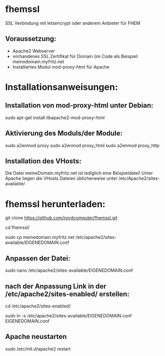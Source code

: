 # fhemssl
SSL Verbindung mit letsencrypt oder anderem Anbieter für FHEM


## Voraussetzung: 
- Apache2 Webserver
- vorhandenes SSL Zertifikat für Domain (im Code als Beispiel: meinedomain.myfritz.net 
- Installiertes Modul mod-proxy-html für Apache

# Installationsanweisungen: 

## Installation von mod-proxy-html unter Debian:
sudo apt-get install libapache2-mod-proxy-html

## Aktivierung des Moduls/der Module:
sudo a2enmod proxy
sudo a2enmod proxy_html
sudo a2enmod proxy_http

## Installation des VHosts:
Die Datei meineDomain.myfritz.net ist lediglich eine Beispieldatei!
Unter Apache liegen die VHosts Dateien üblicherweise unter /etc/Apache2/sites-available/

# fhemssl herunterladen: 
git clone https://github.com/nordcomputer/fhemssl.git

cd fhemssl/

sudo cp meinedomain.myfritz.net /etc/apache2/sites-available/EIGENEDOMAIN.conf 

## Anpassen der Datei:
sudo nano /etc/apache2/sites-available/EIGENEDOMAIN.conf  

## nach der Anpassung Link in der /etc/apache2/sites-enabled/ erstellen:

cd /etc/apache2/sites-enabled/

sudo ln -s /etc/apache2/sites-available/EIGENEDOMAIN.conf EIGENEDOMAIN.conf

## Apache neustarten
sudo /etc/init.d/apache2 restart
